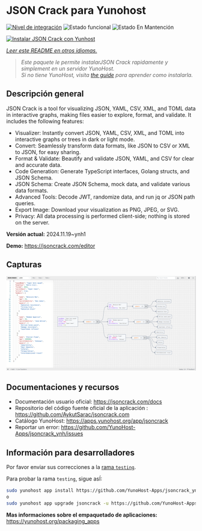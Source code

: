 <!--
Este archivo README esta generado automaticamente<https://github.com/YunoHost/apps/tree/master/tools/readme_generator>
No se debe editar a mano.
-->

# JSON Crack para Yunohost

[![Nivel de integración](https://apps.yunohost.org/badge/integration/jsoncrack)](https://ci-apps.yunohost.org/ci/apps/jsoncrack/)
![Estado funcional](https://apps.yunohost.org/badge/state/jsoncrack)
![Estado En Mantención](https://apps.yunohost.org/badge/maintained/jsoncrack)

[![Instalar JSON Crack con Yunhost](https://install-app.yunohost.org/install-with-yunohost.svg)](https://install-app.yunohost.org/?app=jsoncrack)

*[Leer este README en otros idiomas.](./ALL_README.md)*

> *Este paquete le permite instalarJSON Crack rapidamente y simplement en un servidor YunoHost.*  
> *Si no tiene YunoHost, visita [the guide](https://yunohost.org/install) para aprender como instalarla.*

## Descripción general

JSON Crack is a tool for visualizing JSON, YAML, CSV, XML, and TOML data in interactive graphs, making files easier to explore, format, and validate. It includes the following features:
- Visualizer: Instantly convert JSON, YAML, CSV, XML, and TOML into interactive graphs or trees in dark or light mode.
- Convert: Seamlessly transform data formats, like JSON to CSV or XML to JSON, for easy sharing.
- Format & Validate: Beautify and validate JSON, YAML, and CSV for clear and accurate data.
- Code Generation: Generate TypeScript interfaces, Golang structs, and JSON Schema.
- JSON Schema: Create JSON Schema, mock data, and validate various data formats.
- Advanced Tools: Decode JWT, randomize data, and run jq or JSON path queries.
- Export Image: Download your visualization as PNG, JPEG, or SVG.
- Privacy: All data processing is performed client-side; nothing is stored on the server.


**Versión actual:** 2024.11.19~ynh1

**Demo:** <https://jsoncrack.com/editor>

## Capturas

![Captura de JSON Crack](./doc/screenshots/jsoncrack.png)

## Documentaciones y recursos

- Documentación usuario oficial: <https://jsoncrack.com/docs>
- Repositorio del código fuente oficial de la aplicación : <https://github.com/AykutSarac/jsoncrack.com>
- Catálogo YunoHost: <https://apps.yunohost.org/app/jsoncrack>
- Reportar un error: <https://github.com/YunoHost-Apps/jsoncrack_ynh/issues>

## Información para desarrolladores

Por favor enviar sus correcciones a la [rama `testing`](https://github.com/YunoHost-Apps/jsoncrack_ynh/tree/testing).

Para probar la rama `testing`, sigue asÍ:

```bash
sudo yunohost app install https://github.com/YunoHost-Apps/jsoncrack_ynh/tree/testing --debug
o
sudo yunohost app upgrade jsoncrack -u https://github.com/YunoHost-Apps/jsoncrack_ynh/tree/testing --debug
```

**Mas informaciones sobre el empaquetado de aplicaciones:** <https://yunohost.org/packaging_apps>

